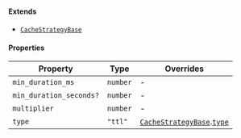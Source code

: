 #### Extends

* [`CacheStrategyBase`](./generated/html/CacheStrategyBase.md)

#### Properties

| Property                                                  | Type     | Overrides                                                                                                         |
| --------------------------------------------------------- | -------- | ----------------------------------------------------------------------------------------------------------------- |
| <a id="min_duration_ms"></a> `min_duration_ms`            | `number` | -                                                                                                                 |
| <a id="min_duration_seconds"></a> `min_duration_seconds?` | `number` | -                                                                                                                 |
| <a id="multiplier"></a> `multiplier`                      | `number` | -                                                                                                                 |
| <a id="type"></a> `type`                                  | `"ttl"`  | [`CacheStrategyBase`](./generated/html/CacheStrategyBase.md).[`type`](./generated/html/CacheStrategyBase.md#type) |
